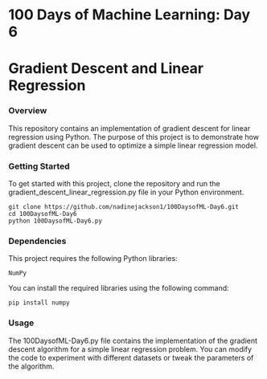 # 100 Days of Machine Learning: Day 6

# Gradient Descent and Linear Regression

### Overview

This repository contains an implementation of gradient descent for linear regression using Python. The purpose of this project is to demonstrate how gradient descent can be used to optimize a simple linear regression model.

### Getting Started

To get started with this project, clone the repository and run the gradient_descent_linear_regression.py file in your Python environment.

    git clone https://github.com/nadinejackson1/100DaysofML-Day6.git
    cd 100DaysofML-Day6
    python 100DaysofML-Day6.py

### Dependencies

This project requires the following Python libraries:

    NumPy

You can install the required libraries using the following command:

    pip install numpy

### Usage

The 100DaysofML-Day6.py file contains the implementation of the gradient descent algorithm for a simple linear regression problem. You can modify the code to experiment with different datasets or tweak the parameters of the algorithm.

